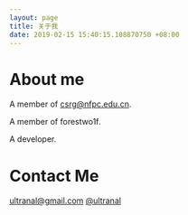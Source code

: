 ```yaml
---
layout: page
title: 关于我
date: 2019-02-15 15:40:15.108870750 +08:00
---
```


# About me

A member of csrg@nfpc.edu.cn.

A member of forestwo1f.

A developer.

# Contact Me

<i class="fa fa-envelope"></i><ultranal@gmail.com>
<i class="fa fa-github"></i>[@ultranal](https://github.com/ultranal)
